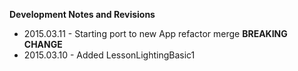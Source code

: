 **Development Notes and Revisions**
* 2015.03.11 - Starting port to new App refactor merge **BREAKING CHANGE**
* 2015.03.10 - Added LessonLightingBasic1
